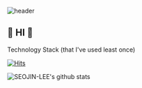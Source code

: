 ![header](https://capsule-render.vercel.app/api?type=waving&text=Lee%20Seojin&color=0:dde5ff,20:e5ddff,50:ddeeff,80:cceecc,100:e5ffdd&height=250&fontSize=80&section=header&animation=twinkling&fontColor=ffb6c1&fontAlign=28&fontAlignY=44&stroke=FFFFFF&strokeWidth=1&desc=HYU%20CSE%2019&descAlign=60&descAlignY=52&descSize=23)

## 🌌 HI 🌌
Technology Stack (that I've used least once) <br/>


[![Hits](https://hits.seeyoufarm.com/api/count/incr/badge.svg?url=https%3A%2F%2Fgithub.com%2FSEOJIN-LEE%2Fhit-counter&count_bg=%2379C83D&title_bg=%23555555&icon=&icon_color=%23E7E7E7&title=hits&edge_flat=false)](https://hits.seeyoufarm.com)
 
  
![SEOJIN-LEE's github stats](https://github-readme-stats.vercel.app/api?username=SEOJIN-LEE&show_icons=true)
<!--
**SEOJIN-LEE/SEOJIN-LEE** is a ✨ _special_ ✨ repository because its `README.md` (this file) appears on your GitHub profile.

Here are some ideas to get you started:

- 🔭 I’m currently working on ...
- 🌱 I’m currently learning ...
- 👯 I’m looking to collaborate on ...
- 🤔 I’m looking for help with ...
- 💬 Ask me about ...
- 📫 How to reach me: ...
- 😄 Pronouns: ...
- ⚡ Fun fact: ...
-->

